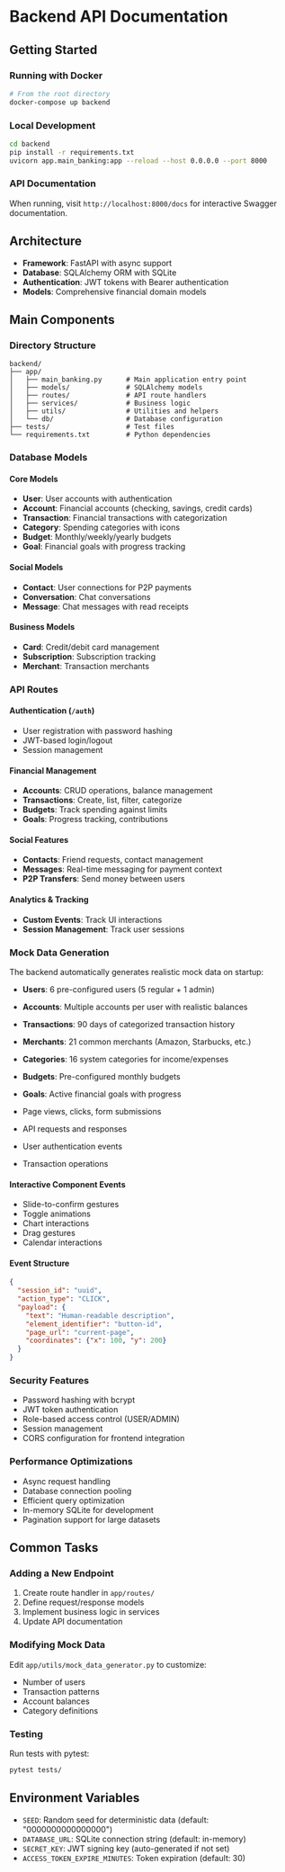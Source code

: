 # Backend API Documentation


## Getting Started

### Running with Docker
```bash
# From the root directory
docker-compose up backend
```

### Local Development
```bash
cd backend
pip install -r requirements.txt
uvicorn app.main_banking:app --reload --host 0.0.0.0 --port 8000
```

### API Documentation
When running, visit `http://localhost:8000/docs` for interactive Swagger documentation.

## Architecture

- **Framework**: FastAPI with async support
- **Database**: SQLAlchemy ORM with SQLite
- **Authentication**: JWT tokens with Bearer authentication
- **Models**: Comprehensive financial domain models

## Main Components

### Directory Structure
```
backend/
├── app/
│   ├── main_banking.py      # Main application entry point
│   ├── models/              # SQLAlchemy models
│   ├── routes/              # API route handlers
│   ├── services/            # Business logic
│   ├── utils/               # Utilities and helpers
│   └── db/                  # Database configuration
├── tests/                   # Test files
└── requirements.txt         # Python dependencies
```

### Database Models

#### Core Models
- **User**: User accounts with authentication
- **Account**: Financial accounts (checking, savings, credit cards)
- **Transaction**: Financial transactions with categorization
- **Category**: Spending categories with icons
- **Budget**: Monthly/weekly/yearly budgets
- **Goal**: Financial goals with progress tracking

#### Social Models
- **Contact**: User connections for P2P payments
- **Conversation**: Chat conversations
- **Message**: Chat messages with read receipts

#### Business Models
- **Card**: Credit/debit card management
- **Subscription**: Subscription tracking
- **Merchant**: Transaction merchants

### API Routes

#### Authentication (`/auth`)
- User registration with password hashing
- JWT-based login/logout
- Session management

#### Financial Management
- **Accounts**: CRUD operations, balance management
- **Transactions**: Create, list, filter, categorize
- **Budgets**: Track spending against limits
- **Goals**: Progress tracking, contributions

#### Social Features
- **Contacts**: Friend requests, contact management
- **Messages**: Real-time messaging for payment context
- **P2P Transfers**: Send money between users

#### Analytics & Tracking
- **Custom Events**: Track UI interactions
- **Session Management**: Track user sessions

### Mock Data Generation

The backend automatically generates realistic mock data on startup:

- **Users**: 6 pre-configured users (5 regular + 1 admin)
- **Accounts**: Multiple accounts per user with realistic balances
- **Transactions**: 90 days of categorized transaction history
- **Merchants**: 21 common merchants (Amazon, Starbucks, etc.)
- **Categories**: 16 system categories for income/expenses
- **Budgets**: Pre-configured monthly budgets
- **Goals**: Active financial goals with progress

- Page views, clicks, form submissions
- API requests and responses
- User authentication events
- Transaction operations

#### Interactive Component Events
- Slide-to-confirm gestures
- Toggle animations
- Chart interactions
- Drag gestures
- Calendar interactions

#### Event Structure
```json
{
  "session_id": "uuid",
  "action_type": "CLICK",
  "payload": {
    "text": "Human-readable description",
    "element_identifier": "button-id",
    "page_url": "current-page",
    "coordinates": {"x": 100, "y": 200}
  }
}
```

### Security Features

- Password hashing with bcrypt
- JWT token authentication
- Role-based access control (USER/ADMIN)
- Session management
- CORS configuration for frontend integration

### Performance Optimizations

- Async request handling
- Database connection pooling
- Efficient query optimization
- In-memory SQLite for development
- Pagination support for large datasets

## Common Tasks

### Adding a New Endpoint
1. Create route handler in `app/routes/`
2. Define request/response models
3. Implement business logic in services
5. Update API documentation

### Modifying Mock Data
Edit `app/utils/mock_data_generator.py` to customize:
- Number of users
- Transaction patterns
- Account balances
- Category definitions

### Testing
Run tests with pytest:
```bash
pytest tests/
```

## Environment Variables

- `SEED`: Random seed for deterministic data (default: "0000000000000000")
- `DATABASE_URL`: SQLite connection string (default: in-memory)
- `SECRET_KEY`: JWT signing key (auto-generated if not set)
- `ACCESS_TOKEN_EXPIRE_MINUTES`: Token expiration (default: 30)